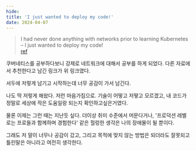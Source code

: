 ```yaml
---
hide:
title: 'I just wanted to deploy my code!'
date: 2024-04-07
---
```


> I had never done anything with networks prior to learning Kubernetes – I just wanted to deploy my code!  
> [ref](https://matthewpalmer.net/kubernetes-app-developer/articles/kubernetes-networking-guide-beginners.html)

쿠버네티스를 공부하다보니 강제로 네트워크에 대해서 공부를 하게 되었다. 다른 자료에서 추천한다고 남긴 링크가
위 링크였다.

서두에 저렇게 남기고 시작하는데 너무 공감이 가서 남긴다.

나도 딱 저렇게 해왔다. 저런 마음가짐으로. 기술이 어떻고 저떻고 모르겠고, 내 코드가 정말로 세상에 작은
도움일랑 되는지 확인하고싶은거였다.

물론 이제는 그런 때는 지난듯 싶다. 더이상 취미 수준에서 머문다거나, '프로덕션 레벨로는 프로들과 함께하며
경험한다' 같은 헐렁한 생각은 나의 장애물이 될 뿐이다.

그래도 저 말이 너무나 공감이 갔고, 그리고 목적에 맞지 않는 방법은 되더라도 잘못되고 틀린말은 아니라고 여전히
생각한다.
